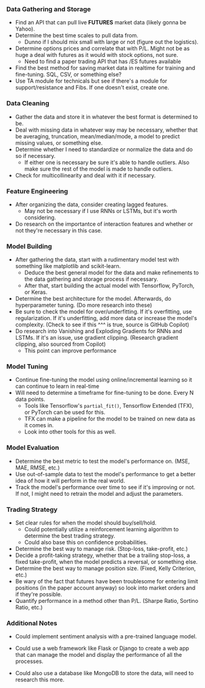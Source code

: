 ### Data Gathering and Storage
- Find an API that can pull live **FUTURES** market data (likely gonna be Yahoo).
- Determine the best time scales to pull data from.
    - Dunno if I should mix small with large or not (figure out the logistics).
- Determine options prices and correlate that with P/L. Might not be as huge a deal with futures as it would with stock options, not sure.
    - Need to find a paper trading API that has /ES futures available
- Find the best method for saving market data in realtime for training and fine-tuning. SQL, CSV, or something else?
- Use TA module for technicals but see if there's a module for support/resistance and Fibs. If one doesn't exist, create one.

### Data Cleaning
- Gather the data and store it in whatever the best format is determined to be.
- Deal with missing data in whatever way may be necessary, whether that be averaging, truncation, mean/median/mode, a model to predict missing values, or something else.
- Determine whether I need to standardize or normalize the data and do so if necessary.
    - If either one is necessary be sure it's able to handle outliers. Also make sure the rest of the model is made to handle outliers.
- Check for multicollinearity and deal with it if necessary.

### Feature Engineering
- After organizing the data, consider creating lagged features.
    - May not be necessary if I use RNNs or LSTMs, but it's worth considering.
- Do research on the importantce of interaction features and whether or not they're necessary in this case.

### Model Building
- After gathering the data, start with a rudimentary model test with something like matplotlib and scikit-learn.
    - Deduce the best general model for the data and make refinements to the data gathering and storage process if necessary.
    - After that, start building the actual model with Tensorflow, PyTorch, or Keras.
- Determine the best architecture for the model. Afterwards, do hyperparameter tuning. (Do more research into these)
- Be sure to check the model for over/underfitting. If it's overfitting, use regularization. If it's underfitting, add more data or increase the model's complexity. (Check to see if this ^^^ is true, source is GitHub Copilot)
- Do research into Vanishing and Exploding Gradients for RNNs and LSTMs. If it's an issue, use gradient clipping. (Research gradient clipping, also sourced from Copilot)
    - This point can improve performance

### Model Tuning
- Continue fine-tuning the model using online/incremental learning so it can continue to learn in real-time
- Will need to determine a timeframe for fine-tuning to be done. Every N data points.
    - Tools like Tensorflow's `partial_fit()`, Tensorflow Extended (TFX), or PyTorch can be used for this.
    - TFX can make a pipeline for the model to be trained on new data as it comes in.
    - Look into other tools for this as well.

### Model Evaluation
- Determine the best metric to test the model's performance on. (MSE, MAE, RMSE, etc.)
- Use out-of-sample data to test the model's performance to get a better idea of how it will perform in the real world.
- Track the model's performance over time to see if it's improving or not. If not, I might need to retrain the model and adjust the parameters.

### Trading Strategy
- Set clear rules for when the model should buy/sell/hold.
    - Could potentially utilize a reinforcement learning algorithm to determine the best trading strategy.
    - Could also base this on confidence probabilities.
- Determine the best way to manage risk. (Stop-loss, take-profit, etc.)
- Decide a profit-taking strategy, whether that be a trailing stop-loss, a fixed take-profit, when the model predicts a reversal, or something else.
- Determine the best way to manage position size. (Fixed, Kelly Criterion, etc.)
- Be wary of the fact that futures have been troublesome for entering limit positions (in the paper account anyway) so look into market orders and if they're possible.
- Quantify performance in a method other than P/L. (Sharpe Ratio, Sortino Ratio, etc.)

### Additional Notes
- Could implement sentiment analysis with a pre-trained language model.

- Could use a web framework like Flask or Django to create a web app that can manage the model and display the performance of all the processes.
- Could also use a database like MongoDB to store the data, will need to research this more.